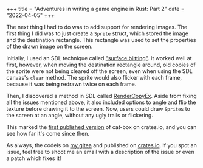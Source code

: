 +++
title = "Adventures in writing a game engine in Rust: Part 2"
date = "2022-04-05"
+++

The next thing I had to do was to add support for rendering images. The first thing I did was to just create a `Sprite` struct, which stored the image and the destination rectangle. This rectangle was used to set the properties of the drawn image on the screen.

Initially, I used an SDL technique called ["surface blitting"](https://wiki.libsdl.org/SDL_BlitSurface). It worked well at first, however, when moving the destination rectangle around, old copies of the sprite were not being cleared off the screen, even when using the SDL canvas's `clear` method. The sprite would also flicker with each frame, because it was being redrawn twice on each frame.

Then, I discovered a method in SDL called [RenderCopyEx](https://wiki.libsdl.org/SDL_RenderCopyEx). Aside from fixing all the issues mentioned above, it also included options to angle and flip the texture before drawing it to the screen. Now, users could draw `Sprite`s to the screen at an angle, without any ugly trails or flickering.

This marked the [first published version](https://crates.io/crates/cat-box/0.1.0) of cat-box on crates.io, and you can see how far it's come since then.

As always, the codeis on [my gitea](https://git.karx.xyz/karx/catbox) and published on [crates.io](https://crates.io/crates/cat-box). If you spot an issue, feel free to shoot me an email with a description of the issue or even a patch which fixes it!
